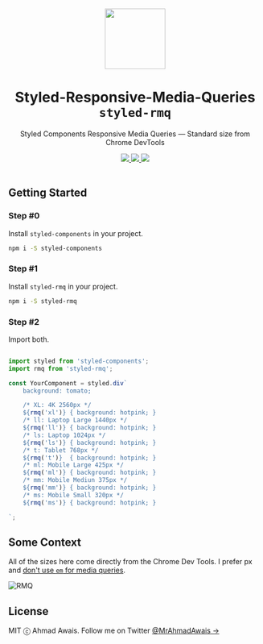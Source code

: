 <p align="center">
  <br>
  <a href="https://twitter.com/MrAhmadAwais/">
    <img src="https://on.ahmda.ws/ef9952/c" width="120"/>
  </a>
</p>

<h1 align="center">Styled-Responsive-Media-Queries <code>styled-rmq</code></h1>

<p align="center">
  Styled Components Responsive Media Queries — Standard size from Chrome DevTools
</p>

<p align="center">
  <a title="Total Downloads" href="https://www.npmjs.com/package/styled-rmq">
    <img src="https://img.shields.io/npm/dt/styled-rmq.svg?style=flat">
  </a>
  <a title="Current Cersion" href="https://www.npmjs.com/package/styled-rmq">
    <img src="https://img.shields.io/npm/v/styled-rmq.svg?style=flat">
  </a>
  <a title="Follow me on Twitter @MrAhmadAwais →" href="https://twitter.com/mrahmadawais">
    <img src="https://img.shields.io/twitter/follow/mrahmadawais.svg?style=social&label=Follow">
  </a>
  <br>
  <br>
</p>

## Getting Started

### Step #0

Install `styled-components` in your project.

```sh
npm i -S styled-components
```

### Step #1

Install `styled-rmq` in your project.

```sh
npm i -S styled-rmq
```

### Step #2

Import both.

```js

import styled from 'styled-components';
import rmq from 'styled-rmq';

const YourComponent = styled.div`
    background: tomato;

    /* XL: 4K 2560px */
    ${rmq('xl')} { background: hotpink; }
    /* ll: Laptop Large 1440px */
    ${rmq('ll')} { background: hotpink; }
    /* ls: Laptop 1024px */
    ${rmq('ls')} { background: hotpink; }
    /* t: Tablet 768px */
    ${rmq('t')}  { background: hotpink; }
    /* ml: Mobile Large 425px */
    ${rmq('ml')} { background: hotpink; }
    /* mm: Mobile Mediun 375px */
    ${rmq('mm')} { background: hotpink; }
    /* ms: Mobile Small 320px */
    ${rmq('ms')} { background: hotpink; }

`;
```

## Some Context

All of the sizes here come directly from the Chrome Dev Tools. I prefer px and [don't use `em` for media queries](https://adamwathan.me/dont-use-em-for-media-queries/).

![RMQ](https://on.ahmda.ws/c51fe6/c)

## License

MIT ⓒ Ahmad Awais. Follow me on Twitter [@MrAhmadAwais →](https://twitter.com/MrAhmadAwais/)
